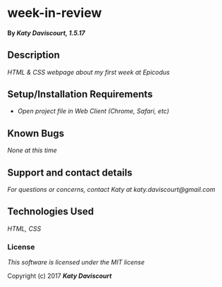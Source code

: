 # week-in-review

#### By _**Katy Daviscourt, 1.5.17**_

## Description

_HTML & CSS webpage about my first week at Epicodus_

## Setup/Installation Requirements

* _Open project file in Web Client (Chrome, Safari, etc)_


## Known Bugs

_None at this time_

## Support and contact details

_For questions or concerns, contact Katy at katy.daviscourt@gmail.com_

## Technologies Used

_HTML, CSS_

### License

*This software is licensed under the MIT license*

Copyright (c) 2017 **_Katy Daviscourt_**
